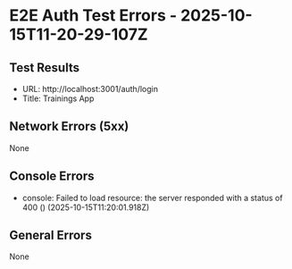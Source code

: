 # E2E Auth Test Errors - 2025-10-15T11-20-29-107Z

## Test Results
- URL: http://localhost:3001/auth/login
- Title: Trainings App

## Network Errors (5xx)
None

## Console Errors
- console: Failed to load resource: the server responded with a status of 400 () (2025-10-15T11:20:01.918Z)

## General Errors
None
